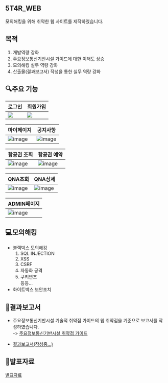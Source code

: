 ## 5T4R_WEB
모의해킹을 위해 취약한 웹 사이트를 제작하였습니다.

## 목적
1. 개발역량 강화
2. 주요정보통신기반시설 가이드에 대한 이해도 상승
3. 모의해킹 실무 역량 강화
4. 산출물(결과보고서) 작성을 통한 실무 역량 강화

## 🔍주요 기능

| 로그인 | 회원가입 |
|--------|----------|
| ![](https://github.com/wjdgus06/5T4R_WEB/assets/63927229/a4676910-3bbc-4744-862e-1c0844f8a794) | ![](https://github.com/wjdgus06/5T4R_WEB/assets/63927229/a2d60138-25e8-4361-b7dc-75941e989447) |


| 마이페이지 | 공지사항 |
|------------|----------|
|![image](https://github.com/wjdgus06/5T4R_WEB/assets/63927229/bb389ab8-01a3-484d-9fb8-358a37ec062f) | ![image](https://github.com/wjdgus06/5T4R_WEB/assets/63927229/6093a94d-1f90-4333-8648-d0e7c2f72a27) |


|항공권 조회| 항공권 예약|
|----------|------------|
| ![image](https://github.com/wjdgus06/5T4R_WEB/assets/63927229/20bb2ee6-488b-4fac-bece-044358e5dcc2) | ![image](https://github.com/wjdgus06/5T4R_WEB/assets/63927229/993c7080-ca63-4ab2-b4bc-6c71efcbb20d) |



|QNA조회|QNA상세|
|-------|-------|
| ![image](https://github.com/wjdgus06/5T4R_WEB/assets/63927229/f8b561a8-d985-42c2-8811-349a2f9281de) | ![image](https://github.com/wjdgus06/5T4R_WEB/assets/63927229/1b124700-7798-4b86-8a99-12cc1fa34c65)

|ADMIN페이지|
|-----------|
| ![image](https://github.com/wjdgus06/5T4R_WEB/assets/63927229/7aa98276-8bea-4d41-9b36-28ea8b44953c) |

## 💻모의해킹
- 블랙박스 모의해킹
  1. SQL INJECTION
  2. XSS
  3. CSRF
  4. 자동화 공격
  5. 쿠키변조
     <br>등등...
- 화이트박스 보안조치
   
## 📑결과보고서
- 주요정보통신기반시설 기술적 취약점 가이드의 웹 취약점을 기준으로 보고서를 작성하였습니다.<br>
  -> [주요정보통신기반시설 취약점 가이드](https://github.com/user-attachments/files/15813556/_._._._._._.pdf)

- [결과보고서(작성중...)](https://onedrive.live.com/view.aspx?resid=12292B38C6B97DAF!10239&authkey=!AN4lrLFyY0jvQHI)
## 📢발표자료
[발표자료](https://github.com/user-attachments/files/15788016/default.pdf)


